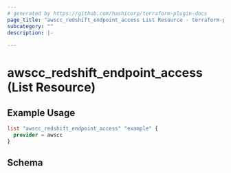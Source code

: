 ```yaml
---
# generated by https://github.com/hashicorp/terraform-plugin-docs
page_title: "awscc_redshift_endpoint_access List Resource - terraform-provider-awscc"
subcategory: ""
description: |-
  
---
```


# awscc_redshift_endpoint_access (List Resource)



## Example Usage

```terraform
list "awscc_redshift_endpoint_access" "example" {
  provider = awscc
}
```

<!-- schema generated by tfplugindocs -->
## Schema
